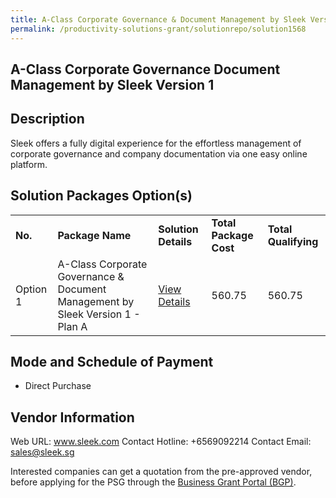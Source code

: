 ```yaml
---
title: A-Class Corporate Governance & Document Management by Sleek Version 1
permalink: /productivity-solutions-grant/solutionrepo/solution1568
---
```


## A-Class Corporate Governance Document Management by Sleek Version 1

## Description

Sleek offers a fully digital experience for the effortless management of corporate governance and company documentation via one easy online platform.

## Solution Packages Option(s)

<table>
<tr>
<td><b>No.</b></td>
<td><b>Package Name</b></td>
<td><b>Solution Details</b></td>
<td><b>Total Package Cost</b></td>
<td><b>Total Qualifying</b></td>
</tr>
<tr>
<td>Option 1</td>
<td>A-Class Corporate Governance & Document Management by Sleek Version 1 - Plan A</td>
<td><a href='https://www.gobusiness.gov.sg/images/psg/DesensitisedSleekDocMgtCRwef8April2021_Part_1.pdf'>View Details</a></td>
<td>560.75</td>
<td>560.75</td>
</tr>
</table>

## Mode and Schedule of Payment

 - Direct Purchase

## Vendor Information

 Web URL: www.sleek.com 
Contact Hotline: +6569092214 
Contact Email: sales@sleek.sg 


Interested companies can get a quotation from the pre-approved vendor, before applying for the PSG through the <a href='https://www.businessgrants.gov.sg/'>Business Grant Portal (BGP)</a>.
<script src="/jquery/resize-tables.js"></script>
